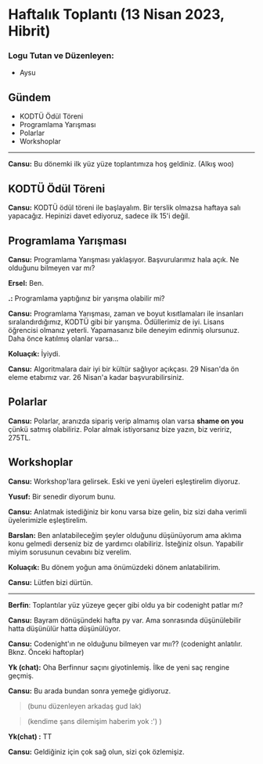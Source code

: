 # Haftalık Toplantı (13 Nisan 2023, Hibrit)

### Logu Tutan ve Düzenleyen:

- Aysu

## Gündem

-	KODTÜ Ödül Töreni
-	Programlama Yarışması
-	Polarlar
-	Workshoplar

-----

**Cansu:** Bu dönemki ilk yüz yüze toplantımıza hoş geldiniz. (Alkış woo)

## KODTÜ Ödül Töreni

**Cansu:** KODTÜ ödül töreni ile başlayalım. Bir terslik olmazsa haftaya salı yapacağız. Hepinizi davet ediyoruz, sadece ilk 15'i değil.

## Programlama Yarışması

**Cansu:** Programlama Yarışması yaklaşıyor. Başvurularımız hala açık. Ne olduğunu bilmeyen var mı?

**Ersel:** Ben.

**.:** Programlama yaptığınız bir yarışma olabilir mi?

**Cansu:** Programlama Yarışması, zaman ve boyut kısıtlamaları ile insanları sıralandırdığımız, KODTÜ gibi bir yarışma. Ödüllerimiz de iyi. Lisans öğrencisi olmanız yeterli. Yapamasanız bile deneyim edinmiş olursunuz. Daha önce katılmış olanlar varsa... 

**Koluaçık:** İyiydi.

**Cansu:** Algoritmalara dair iyi bir kültür sağlıyor açıkçası. 29 Nisan'da ön eleme etabımız var. 26 Nisan'a kadar başvurabilirsiniz.

## Polarlar

**Cansu:** Polarlar, aranızda sipariş verip almamış olan varsa **shame on you** çünkü satmış olabiliriz. Polar almak istiyorsanız bize yazın, biz veririz, 275TL.

## Workshoplar

**Cansu:** Workshop'lara gelirsek. Eski ve yeni üyeleri eşleştirelim diyoruz.

**Yusuf:** Bir senedir diyorum bunu.

**Cansu:** Anlatmak istediğiniz bir konu varsa bize gelin, biz sizi daha verimli üyelerimizle eşleştirelim.

**Barslan:** Ben anlatabileceğim şeyler olduğunu düşünüyorum ama aklıma konu gelmedi derseniz biz de yardımcı olabiliriz. İsteğiniz olsun. Yapabilir miyim sorusunun cevabını biz verelim.

**Koluaçık:** Bu dönem yoğun ama önümüzdeki dönem anlatabilirim.

**Cansu:** Lütfen bizi dürtün.

------

**Berfin**: Toplantılar yüz yüzeye geçer gibi oldu ya bir codenight patlar mı?

**Cansu:** Bayram dönüşündeki hafta py var. Ama sonrasında düşünülebilir hatta düşünülür hatta düşünülüyor.

**Cansu:** Codenight'ın ne olduğunu bilmeyen var mıı?? (codenight anlatılır. Bknz. Önceki haftoplar)

**Yk (chat):** Oha Berfinnur saçını giyotinlemiş. İlke de yeni saç rengine geçmiş.

**Cansu:** Bu arada bundan sonra yemeğe gidiyoruz.

> (bunu düzenleyen arkadaş gud lak)

> (kendime şans dilemişim haberim yok :') )

**Yk(chat) :** TT

**Cansu:** Geldiğiniz için çok sağ olun, sizi çok özlemişiz.

